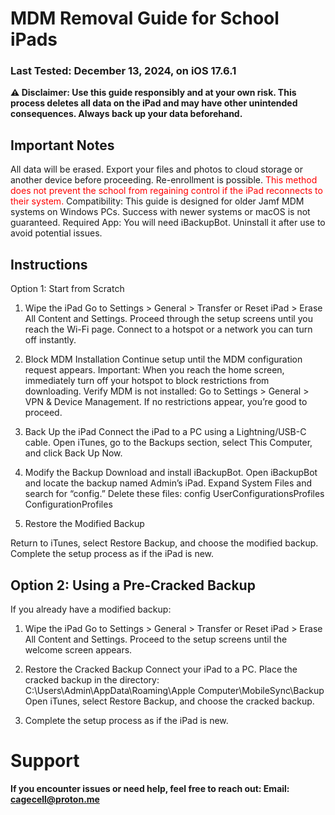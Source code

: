 # MDM Removal Guide for School iPads
### Last Tested: December 13, 2024, on iOS 17.6.1

**⚠️ Disclaimer: Use this guide responsibly and at your own risk. This process deletes all data on the iPad and may have other unintended consequences. Always back up your data beforehand.**

## Important Notes
All data will be erased. Export your files and photos to cloud storage or another device before proceeding.
Re-enrollment is possible. <span style='color: red;'>This method does not prevent the school from regaining control if the iPad reconnects to their system.</span>
Compatibility: This guide is designed for older Jamf MDM systems on Windows PCs. Success with newer systems or macOS is not guaranteed.
Required App: You will need iBackupBot. Uninstall it after use to avoid potential issues.

## Instructions
Option 1: Start from Scratch
1. Wipe the iPad
  Go to Settings > General > Transfer or Reset iPad > Erase All Content and Settings.
  Proceed through the setup screens until you reach the Wi-Fi page.
  Connect to a hotspot or a network you can turn off instantly.

2. Block MDM Installation
  Continue setup until the MDM configuration request appears.
  Important: When you reach the home screen, immediately turn off your hotspot to block restrictions from downloading.
  Verify MDM is not installed:
    Go to Settings > General > VPN & Device Management.
    If no restrictions appear, you’re good to proceed.

3. Back Up the iPad
  Connect the iPad to a PC using a Lightning/USB-C cable.
  Open iTunes, go to the Backups section, select This Computer, and click Back Up Now.

4. Modify the Backup
  Download and install iBackupBot.
  Open iBackupBot and locate the backup named Admin’s iPad.
  Expand System Files and search for “config.”
  Delete these files:
    config
    UserConfigurationsProfiles
    ConfigurationProfiles

5. Restore the Modified Backup

  Return to iTunes, select Restore Backup, and choose the modified backup.
  Complete the setup process as if the iPad is new.

## Option 2: Using a Pre-Cracked Backup
If you already have a modified backup:
1. Wipe the iPad
  Go to Settings > General > Transfer or Reset iPad > Erase All Content and Settings.
  Proceed to the setup screens until the welcome screen appears.

2. Restore the Cracked Backup
  Connect your iPad to a PC.
  Place the cracked backup in the directory:
    C:\Users\Admin\AppData\Roaming\Apple Computer\MobileSync\Backup
  Open iTunes, select Restore Backup, and choose the cracked backup.

3. Complete the setup process as if the iPad is new.

# Support
**If you encounter issues or need help, feel free to reach out:
Email: cagecell@proton.me**
